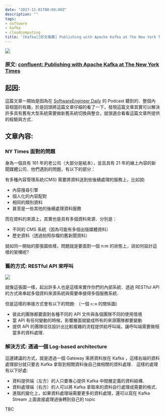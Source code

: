 ```yaml
---
date: "2017-11-01T00:00:00Z"
description: ""
tags:
- software
- kafka
- cloudcomputing
title: '[Kafka][好文推薦] Publishing with Apache Kafka at The New York Times'
---
```


![](https://www.confluent.io/wp-content/uploads/kafka-based-publishing-archi-min.png)

### 原文: [confluent: Publishing with Apache Kafka at The New York Times](https://www.confluent.io/blog/publishing-apache-kafka-new-york-times/) 


## 起因:

這篇文章一開始是因為在 [SoftwareEngineer Daily](https://softwareengineeringdaily.com/2017/10/30/kafka-at-ny-times-with-boerge-svingen/) 的 Podcast 聽到的．整個內容相當的有趣，於是回頭將這篇文章仔細的看了一下，發現這篇文章其實可以解決許多具有舊有大型系統需要做新舊系統切換與整合，就很適合看看這篇文章所提供的經驗與方式．

## 文章內容:

### NY Times 面對的問題

身為一個具有 161 年的老公司（大部分是紙本），並且具有 21 年的線上內容的新聞媒體公司．他們遇到的問題，有以下的部分：

有多種內容管理系統(CMS) 需要將資料送到些後續處理的服務上，比如說:

- 內容搜尋引擎
- 個人化的內容配對
- 相同的類別資料
- 甚至是一些其他的後續處理資料服務

而在資料的來源上，其實也是具有多個資料來源．分別是：

- 不同的 CMS 系統（因為可能有多個出版媒體資料）
- 歷史資料（透過拍照存檔的舊新聞資料）

就如同一開始的那張圖依樣，問題就是要面對一個 n:m 的狀態上，該如何設計這樣的架構呢?

### 舊的方式: RESTful API 來呼叫

![](https://www.confluent.io/wp-content/uploads/kafka-base-archi-min.png)

就像這張圖一樣，起出許多人也是這樣來實作你們的內部系統．透過 RESTful API 的方式來串起多個資料來源系統與需要串接得多個服務系統．

但是這樣的串接方式會有以下的問題: （一個 `n:m` 的關係圖)

- 彼此的團隊都要面對各種不同的 API 文件與各個團隊不同的使用情境
- 當 API 有任何變動的時候，影響層面就變成所有的來源團隊都要變動
- 提供 API 的團隊往往設計出比較複雜的流程提供給呼叫端，讓呼叫端需要做相當多的資料處理．

### 解決方式: 透過一個 Log-based architecture

這邊建議的方式，就是透過一個 Gateway 來將資料放在 Kafka ，這樣右端的資料處理部分就只要去 Kafka 拿取到相關資料後自己做相關的資料處理． 這樣的處理有以下好處:

- 資料提供端（左方）的人只要專心提供 Kafka 中間層定義的資料結構．
- 資料處理端（右方）的人可以將 Kafka 拿取來的資料自行處理成需要的格式．
- 進階的變化上，如果資料處理端需要更多的資料處理，還可以寫在 Kafka Stream 上面直接處理過後轉到自己的 topic 



TBC